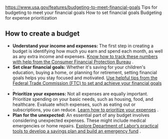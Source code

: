 

https://www.usa.gov/features/budgeting-to-meet-financial-goals
Tips for budgeting to meet your financial goals
How to set financial goals
Budgeting for expense prioritization

How to create a budget
----------------------

* **Understand your income and expenses:**
  The first step in creating a budget is identifying how much you earn and spend each month, as well as any extra income and expenses.
  [Know how to track these numbers with help from the Consumer Financial Protection Bureau](https://www.consumerfinance.gov/about-us/blog/budgeting-how-to-create-a-budget-and-stick-with-it/)
  .
* **Set clear financial goals:**
  Whether it's saving for your children's education, buying a home, or planning for retirement, setting financial goals helps you stay focused and motivated.
  [Use helpful tips from the Federal Trade Commission (FTC) to set and achieve your financial goals](https://consumer.ftc.gov/articles/how-get-out-debt)
  .
* **Prioritize your expenses:**
  Not all expenses are equally important. Prioritize spending on your basic needs, such as housing, food, and healthcare. Evaluate which expenses, such as eating out or subscriptions, you can reduce.
  [Learn how to prioritize your expenses](https://consumer.gov/)
  .
* **Plan for the unexpected:**
  An essential part of any budget involves considering unexpected expenses. These might include medical emergencies or home repairs.
  [Explore Department of Labor’s practical tools to develop a savings plan and build an emergency fund](https://www.dol.gov/agencies/ebsa/about-ebsa/our-activities/resource-center/publications/savings-fitness)
  .
